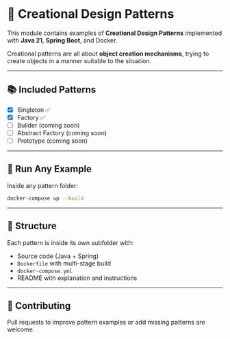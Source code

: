 # 🔨 Creational Design Patterns

This module contains examples of **Creational Design Patterns** implemented with **Java 21**, **Spring Boot**, and Docker.

Creational patterns are all about **object creation mechanisms**, trying to create objects in a manner suitable to the situation.

---

## 📚 Included Patterns

- [x] Singleton ✅
- [x] Factory ✅
- [ ] Builder (coming soon)
- [ ] Abstract Factory (coming soon)
- [ ] Prototype (coming soon)

---

## 🐳 Run Any Example

Inside any pattern folder:

```bash
docker-compose up --build
```

---

## 📂 Structure

Each pattern is inside its own subfolder with:

- Source code (Java + Spring)
- `Dockerfile` with multi-stage build
- `docker-compose.yml`
- README with explanation and instructions

---

## 🤝 Contributing

Pull requests to improve pattern examples or add missing patterns are welcome.